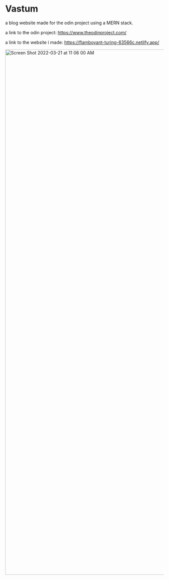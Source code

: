 # Vastum
a blog website made for the odin project using a MERN stack.

a link to the odin project: https://www.theodinproject.com/

a link to the website i made: https://flamboyant-turing-63566c.netlify.app/

<img width="1665" alt="Screen Shot 2022-03-21 at 11 06 00 AM" src="https://user-images.githubusercontent.com/17935336/159302252-2a38f3cf-1e34-4e90-93cf-05fb1863e25e.png">
